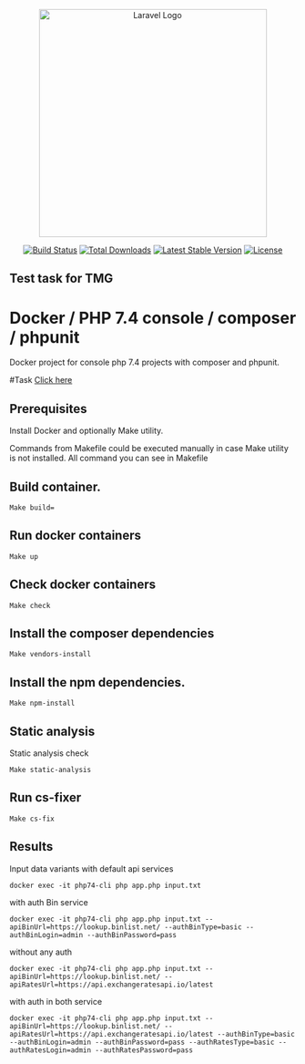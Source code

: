 <p align="center"><a href="https://laravel.com" target="_blank"><img src="https://raw.githubusercontent.com/laravel/art/master/logo-lockup/5%20SVG/2%20CMYK/1%20Full%20Color/laravel-logolockup-cmyk-red.svg" width="400" alt="Laravel Logo"></a></p>

<p align="center">
<a href="https://github.com/laravel/framework/actions"><img src="https://github.com/laravel/framework/workflows/tests/badge.svg" alt="Build Status"></a>
<a href="https://packagist.org/packages/laravel/framework"><img src="https://img.shields.io/packagist/dt/laravel/framework" alt="Total Downloads"></a>
<a href="https://packagist.org/packages/laravel/framework"><img src="https://img.shields.io/packagist/v/laravel/framework" alt="Latest Stable Version"></a>
<a href="https://packagist.org/packages/laravel/framework"><img src="https://img.shields.io/packagist/l/laravel/framework" alt="License"></a>
</p>

## Test task for TMG

# Docker / PHP 7.4 console / composer / phpunit

Docker project for console php 7.4 projects with composer and phpunit.

#Task
[Click here](https://gist.github.com/mariusbalcytis/e73370f4d2bda302c7bd867dfeef9751)

## Prerequisites

Install Docker and optionally Make utility.

Commands from Makefile could be executed manually in case Make utility is not installed.
All command you can see in Makefile

## Build container.

    Make build=

## Run docker containers

    Make up

## Check docker containers

    Make check

## Install the composer dependencies

    Make vendors-install

## Install the npm dependencies.

    Make npm-install

## Static analysis

Static analysis check

    Make static-analysis

## Run cs-fixer

    Make cs-fix

## Results

Input data variants
with default api services

    docker exec -it php74-cli php app.php input.txt

with auth Bin service

    docker exec -it php74-cli php app.php input.txt --apiBinUrl=https://lookup.binlist.net/ --authBinType=basic --authBinLogin=admin --authBinPassword=pass

without any auth

    docker exec -it php74-cli php app.php input.txt --apiBinUrl=https://lookup.binlist.net/ --apiRatesUrl=https://api.exchangeratesapi.io/latest

with auth in both service

    docker exec -it php74-cli php app.php input.txt --apiBinUrl=https://lookup.binlist.net/ --apiRatesUrl=https://api.exchangeratesapi.io/latest --authBinType=basic --authBinLogin=admin --authBinPassword=pass --authRatesType=basic --authRatesLogin=admin --authRatesPassword=pass
    

